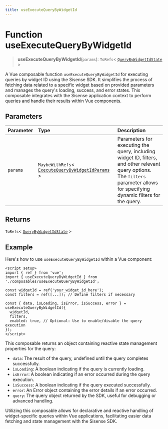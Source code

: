 ```yaml
---
title: useExecuteQueryByWidgetId
---
```


# Function useExecuteQueryByWidgetId

> **useExecuteQueryByWidgetId**(`params`): `ToRefs`\< [`QueryByWidgetIdState`](../../sdk-ui/type-aliases/type-alias.QueryByWidgetIdState.md) \>

A Vue composable function `useExecuteQueryByWidgetId` for executing queries by widget ID using the Sisense SDK.
It simplifies the process of fetching data related to a specific widget based on provided parameters and manages
the query's loading, success, and error states. This composable integrates with the Sisense application context
to perform queries and handle their results within Vue components.

## Parameters

| Parameter | Type | Description |
| :------ | :------ | :------ |
| `params` | `MaybeWithRefs`\< [`ExecuteQueryByWidgetIdParams`](../interfaces/interface.ExecuteQueryByWidgetIdParams.md) \> | Parameters for executing the query, including widget ID, filters,<br />and other relevant query options. The `filters` parameter allows for specifying dynamic filters for the query. |

## Returns

`ToRefs`\< [`QueryByWidgetIdState`](../../sdk-ui/type-aliases/type-alias.QueryByWidgetIdState.md) \>

## Example

Here's how to use `useExecuteQueryByWidgetId` within a Vue component:
```vue
<script setup>
import { ref } from 'vue';
import { useExecuteQueryByWidgetId } from './composables/useExecuteQueryByWidgetId';

const widgetId = ref('your_widget_id_here');
const filters = ref([...]); // Define filters if necessary

const { data, isLoading, isError, isSuccess, error } = useExecuteQueryByWidgetId({
  widgetId,
  filters,
  enabled: true, // Optional: Use to enable/disable the query execution
});
</script>
```

This composable returns an object containing reactive state management properties for the query:
- `data`: The result of the query, undefined until the query completes successfully.
- `isLoading`: A boolean indicating if the query is currently loading.
- `isError`: A boolean indicating if an error occurred during the query execution.
- `isSuccess`: A boolean indicating if the query executed successfully.
- `error`: An Error object containing the error details if an error occurred.
- `query`: The query object returned by the SDK, useful for debugging or advanced handling.

Utilizing this composable allows for declarative and reactive handling of widget-specific queries within Vue applications,
facilitating easier data fetching and state management with the Sisense SDK.
